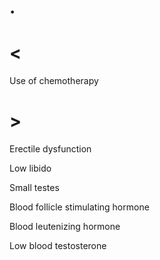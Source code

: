 # .

# <

Use of chemotherapy

# >

Erectile dysfunction

Low libido

Small testes

Blood follicle stimulating hormone

Blood leutenizing hormone

Low blood testosterone
